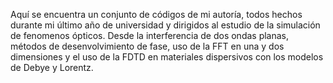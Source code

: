 Aquí se encuentra un conjunto de códigos de mi autoría, todos hechos durante mi último año de universidad y dirigidos al estudio de la simulación de fenomenos ópticos.
Desde la interferencia de dos ondas planas, métodos de desenvolvimiento de fase, uso de la FFT en una y dos dimensiones y el uso de la FDTD en materiales dispersivos con los modelos de Debye y Lorentz.
